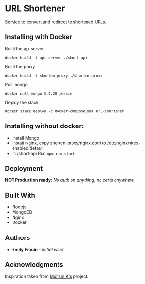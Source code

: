 # URL Shortener

Service to convert and redirect to shortened URLs.

## Installing with Docker

Build the api server

```
docker build -t api-server ./short-api
```

Build the proxy

```
docker build -t shorten-proxy ./shorten-proxy
```

Pull mongo

```
docker pull mongo:3.4.20-jessie
```

Deploy the stack

```
docker stack deploy -c docker-compose.yml url-shortener
```

## Installing without docker:

* Install Mongo
* Install Nginx, copy shorten-proxy/nginx.conf to /etc/nginx/sites-enabled/default
* In /short-api Run 
```npm run start```


## Deployment

**NOT Production ready:**
*No auth on anything*,
*no certs anywhere*


## Built With

* Nodejs
* MongoDB
* Nginx
* Docker

## Authors

* **Emily Frouin** - *Initial work*

## Acknowledgments

Inspiration taken from [Muhsin.K's](https://github.com/muhzi4u/URL-Shortner) project.

